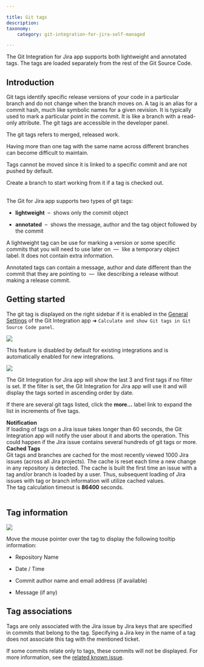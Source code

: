 ```yaml
---

title: Git tags
description:
taxonomy:
    category: git-integration-for-jira-self-managed

---
```

The Git Integration for Jira app supports both lightweight and annotated tags. The tags are loaded separately from the rest of the Git Source Code.

## Introduction

Git tags identify specific release versions of your code in a particular branch and do not change when the branch moves on. A tag is an alias for a commit hash, much like symbolic names for a given revision. It is typically used to mark a particular point in the commit. It is like a branch with a read-only attribute. The git tags are accessible in the developer panel.

The git tags refers to merged, released work.

<div class="bbb-callout bbb--note">
    <div class="irow">
    <div class="ilogobox">
        <span class="logoimg"></span>
    </div>
    <div class="imsgbox">
        Having more than one tag with the same name across different branches can become difficult to maintain.
    </div>
    </div>
</div>

Tags cannot be moved since it is linked to a specific commit and are not pushed by default. 

<div class="bbb-callout bbb--info">
    <div class="irow">
    <div class="ilogobox">
        <span class="logoimg"></span>
    </div>
    <div class="imsgbox">
        Create a branch to start working from it if a tag is checked out.
    </div>
    </div>
</div>
<br>

The Git for Jira app supports two types of git tags:

*   **lightweight**  –  shows only the commit object

*   **annotated**  –  shows the message, author and the tag object followed by the commit


A lightweight tag can be use for marking a version or some specific commits that you will need to use later on  —  like a temporary object label. It does not contain extra information.

Annotated tags can contain a message, author and date different than the commit that they are pointing to  —  like describing a release without making a release commit.

## Getting started

The git tag is displayed on the right sidebar if it is enabled in the [General Settings](/git-integration-for-jira-self-managed/general-settings/) of the Git Integration app ➜ `Calculate and show Git tags in Git Source Code panel`.

![](https://bigbrassband.atlassian.net/wiki/download/thumbnails/1930399204/dev-panel-git-tags-gen-cfg-setting.png?version=1&modificationDate=1630642925378&cacheVersion=1&api=v2&width=550&height=68)

This feature is disabled by default for existing integrations and is automatically enabled for new integrations.

<img src='https://bigbrassband.atlassian.net/wiki/download/attachments/1930399204/git-tags-example.png?version=1&modificationDate=1630642926089&cacheVersion=1&api=v2' class='center img-responsive img-bordered' />

The Git Integration for Jira app will show the last 3 and first tags if no filter is set. If the filter is set, the Git Integration for Jira app will use it and will display the tags sorted in ascending order by date.

If there are several git tags listed, click the **more...** label link to expand the list in increments of five tags.

<div class="bbb-callout bbb--alert">
    <div class="irow">
    <div class="ilogobox">
        <span class="logoimg"></span>
    </div>
    <div class="imsgbox">
        <b>Notification</b><br>
        If loading of tags on a Jira issue takes longer than 60 seconds, the Git Integration app will notify the user about it and aborts the operation. This could happen if the Jira issue contains several hundreds of git tags or more.
    </div>
    </div>
</div>

<div class="bbb-callout bbb--note">
    <div class="irow">
    <div class="ilogobox">
        <span class="logoimg"></span>
    </div>
    <div class="imsgbox">
        <b>Cached Tags</b><br>
        Git tags and branches are cached for the most recently viewed 1000 Jira issues (across all Jira projects). The cache is reset each time a new change in any repository is detected. The cache is built the first time an issue with a tag and/or branch is loaded by a user. Thus, subsequent loading of Jira issues with tag or branch information will utilize cached values.
    </div>
    </div>
</div>

<div class="bbb-callout bbb--info">
    <div class="irow">
    <div class="ilogobox">
        <span class="logoimg"></span>
    </div>
    <div class="imsgbox">
        The tag calculation timeout is <b>86400</b> seconds.
    </div>
    </div>
</div>
<br>

## Tag information

<img src='https://bigbrassband.atlassian.net/wiki/download/attachments/1930399204/gitserver-git-tags-hover.png?version=1&modificationDate=1630642926320&cacheVersion=1&api=v2' class='center img-responsive img-bordered' />

Move the mouse pointer over the tag to display the following tooltip information:

*   Repository Name

*   Date / Time

*   Commit author name and email address (if available)

*   Message (if any)


## Tag associations

Tags are only associated with the Jira issue by Jira keys that are specified in commits that belong to the tag. Specifying a Jira key in the name of a tag does not associate this tag with the mentioned ticket.

<div class="bbb-callout bbb--info">
    <div class="irow">
    <div class="ilogobox">
        <span class="logoimg"></span>
    </div>
    <div class="imsgbox">
        If some commits relate only to tags, these commits will not be displayed. For more information, see the <a href='/git-integration-for-jira-self-managed/Known-issues#commits-relating-only-to-tags-are-not-displayed'>related known issue</a>.
    </div>
    </div>
</div>

